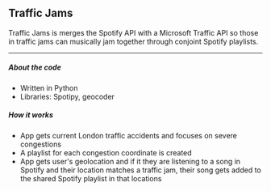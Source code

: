 ## **Traffic Jams**

Traffic Jams is merges the Spotify API with a Microsoft Traffic API so those in traffic jams can musically jam together through conjoint Spotify playlists.

------



##### About the code

- Written in Python
- Libraries: Spotipy, geocoder



##### How it works

- App gets current London traffic accidents and focuses on severe congestions
- A playlist for each congestion coordinate is created
- App gets user's geolocation and if it they are listening to a song in Spotify and their location matches a traffic jam, their song gets added to the shared Spotify playlist in that locations